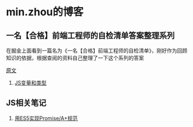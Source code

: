 # min.zhou的博客

## 一名【合格】前端工程师的自检清单答案整理系列

在掘金上面看到一篇名为《一名【合格】前端工程师的自检清单》，刚好作为回顾知识的依据，根据查阅的资料自己整理了一下这个系列的答案

[原文](https://juejin.im/post/5cc1da82f265da036023b628#heading-2)

1. [JS变量和类型](https://github.com/akeymo/blog/issues/1)

## JS相关笔记
1. [用ES5实现Promise/A+规范](https://github.com/akeymo/blog/issues/2)
